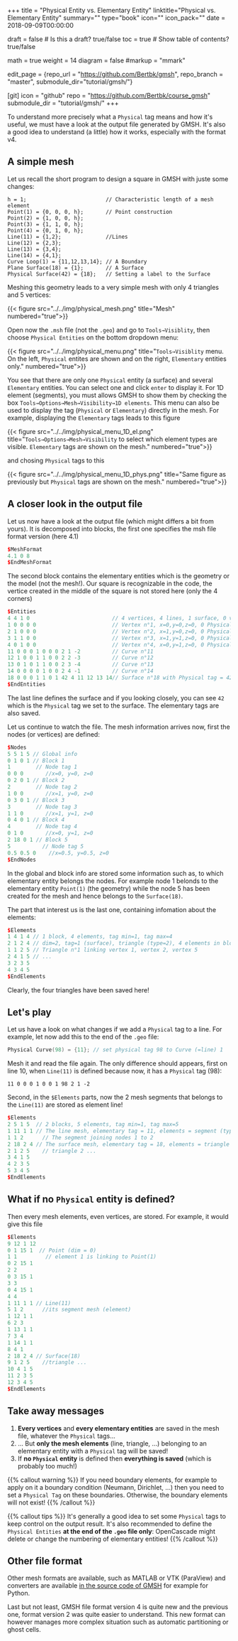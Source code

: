 +++
title = "Physical Entity vs. Elementary Entity"
linktitle="Physical vs. Elementary Entity"
summary=""
type="book"
icon=""
icon_pack=""
date = 2018-09-09T00:00:00

draft = false  # Is this a draft? true/false
toc = true  # Show table of contents? true/false

math = true
weight = 14
diagram = false
#markup = "mmark"

edit_page = {repo_url = "https://github.com/Bertbk/gmsh", repo_branch = "master", submodule_dir="tutorial/gmsh/"}

[git]
  icon = "github"
  repo = "https://github.com/Bertbk/course_gmsh"
  submodule_dir = "tutorial/gmsh/"
+++

To understand more precisely what a `Physical` tag means and how it's useful, we must have a look at the output file generated by GMSH. It's also a good idea to understand (a little) how it works, especially with the format v4.

## A simple mesh

Let us recall the short program to design a square in GMSH with juste some changes:
```
h = 1;                         // Characteristic length of a mesh element
Point(1) = {0, 0, 0, h};       // Point construction
Point(2) = {1, 0, 0, h};
Point(3) = {1, 1, 0, h};
Point(4) = {0, 1, 0, h};
Line(11) = {1,2};              //Lines
Line(12) = {2,3};
Line(13) = {3,4};
Line(14) = {4,1};
Curve Loop(1) = {11,12,13,14}; // A Boundary
Plane Surface(18) = {1};       // A Surface
Physical Surface(42) = {18};   // Setting a label to the Surface
```
Meshing this geometry leads to a very simple mesh with only 4 triangles and 5 vertices:

{{< figure src="../../img/physical_mesh.png" title="Mesh" numbered="true">}}

Open now the `.msh` file (not the `.geo`) and go to `Tools→Visiblity`, then choose `Physical Entities` on the bottom dropdown menu:

{{< figure src="../../img/physical_menu.png" title="`Tools→Visiblity` menu. On the left, `Physical` entites are shown and on the right, `Elementary` entities only." numbered="true">}}

You see that there are only one `Physical` entity (a surface) and several `Elementary` entities. You can select one and click `enter` to display it. For 1D element (segments), you must allows GMSH to show them by checking the box `Tools→Options→Mesh→Visibility→1D elements`. This menu can also be used to display the tag (`Physical` or `Elementary`) directly in the mesh. For example, displaying the `Elementary` tags leads to this figure

{{< figure src="../../img/physical_menu_1D_el.png" title="`Tools→Options→Mesh→Visibility` to select which element types are visible. `Elementary` tags are shown on the mesh." numbered="true">}}

and chosing `Physical` tags to this

{{< figure src="../../img/physical_menu_1D_phys.png" title="Same figure as previously but `Physical` tags are shown on the mesh." numbered="true">}}


## A closer look in the output file

Let us now have a look at the output file (which might differs a bit from yours). It is decomposed into blocks, the first one specifies the msh file format version (here 4.1)
```cpp
$MeshFormat
4.1 0 8
$EndMeshFormat
```
The second block contains the elementary entities which is the geometry or the model (not the mesh!). Our square is recognizable in the code, the vertice created in the middle of the square is not stored here (only the 4 corners)

```cpp
$Entities                        
4 4 1 0                          // 4 vertices, 4 lines, 1 surface, 0 volume
1 0 0 0 0                        // Vertex n°1, x=0,y=0,z=0, 0 Physical tags
2 1 0 0 0                        // Vertex n°2, x=1,y=0,z=0, 0 Physical tags
3 1 1 0 0                        // Vertex n°3, x=1,y=1,z=0, 0 Physical tags
4 0 1 0 0                        // Vertex n°4, x=0,y=1,z=0, 0 Physical tags
11 0 0 0 1 0 0 0 2 1 -2          // Curve n°11
12 1 0 0 1 1 0 0 2 2 -3          // Curve n°12
13 0 1 0 1 1 0 0 2 3 -4          // Curve n°13
14 0 0 0 0 1 0 0 2 4 -1          // Curve n°14
18 0 0 0 1 1 0 1 42 4 11 12 13 14// Surface n°18 with Physical tag = 42
$EndEntities
```
The last line defines the surface and if you looking closely, you can see `42` which is the `Physical` tag we set to the surface. The elementary tags are also saved.

Let us continue to watch the file. The mesh information arrives now, first the nodes (or vertices) are defined:
```cpp
$Nodes
5 5 1 5 // Global info
0 1 0 1 // Block 1
1        // Node tag 1
0 0 0       //x=0, y=0, z=0
0 2 0 1 // Block 2
2        // Node tag 2
1 0 0       //x=1, y=0, z=0
0 3 0 1 // Block 3
3        // Node tag 3
1 1 0       //x=1, y=1, z=0
0 4 0 1 // Block 4
4        // Node tag 4
0 1 0       //x=0, y=1, z=0
2 18 0 1 // Block 5
5          // Node tag 5
0.5 0.5 0    //x=0.5, y=0.5, z=0
$EndNodes
```
In the global and block info are stored some information such as, to which elementary entity belongs the nodes. For example node 1 belonds to the elementary entity `Point(1)` (the geometry) while the node 5 has been created for the mesh and hence belongs to the `Surface(18)`.

The part that interest us is the last one, containing infomation about the elements:
```cpp
$Elements
1 4 1 4 // 1 block, 4 elements, tag min=1, tag max=4
2 1 2 4 // dim=2, tag=1 (surface), triangle (type=2), 4 elements in block
1 1 2 5 // Triangle n°1 linking vertex 1, vertex 2, vertex 5
2 4 1 5 // ...
3 2 3 5 
4 3 4 5 
$EndElements
```
Clearly, the four triangles have been saved here!

## Let's play

Let us have a look on what changes if we add a `Physical` tag to a line. For example, let now add this to the end of the `.geo` file:
```cpp
Physical Curve(98) = {11}; // set physical tag 98 to Curve (=line) 1
```
Mesh it and read the file again. The only difference should appears, first on line 10, when `Line(11)` is defined because now, it has a `Physical` tag (98):
```
11 0 0 0 1 0 0 1 98 2 1 -2
```
Second, in the `$Elements` parts, now the 2 mesh segments that belongs to the `Line(11)` are stored as element line!
```cpp
$Elements
2 5 1 5  // 2 blocks, 5 elements, tag min=1, tag max=5
1 11 1 1 // The line mesh, elementary tag = 11, elements = segment (type =1), 1 elements 
1 1 2      // The segment joining nodes 1 to 2
2 18 2 4 // The surface mesh, elementary tag = 18, elements = triangle (type =2), 4 elements
2 1 2 5    // triangle 2 ...
3 4 1 5 
4 2 3 5 
5 3 4 5 
$EndElements
```

## What if no `Physical` entity is defined?

Then every mesh elements, even vertices, are stored. For example, it would give this file
```cpp
$Elements
9 12 1 12
0 1 15 1  // Point (dim = 0)
1 1         // element 1 is linking to Point(1)
0 2 15 1
2 2 
0 3 15 1
3 3 
0 4 15 1
4 4 
1 11 1 1 // Line(11)
5 1 2      //its segment mesh (element)
1 12 1 1
6 2 3 
1 13 1 1
7 3 4 
1 14 1 1
8 4 1 
2 18 2 4 // Surface(18)
9 1 2 5    //triangle ...
10 4 1 5 
11 2 3 5 
12 3 4 5 
$EndElements
```

## Take away messages


1. **Every vertices** and **every elementary entities** are saved in the mesh file, whatever the `Physical` tags...
2. ... But **only the mesh elements** (line, triangle, ...) belonging to an elementary entity with a `Physical` tag will be saved!
3. If **no `Physical` entity** is defined then **everything is saved** (which is probably too much!)

{{% callout warning %}}
If you need boundary elements, for example to apply on it a boundary condition (Neumann, Dirichlet, ...) then you need to set a `Physical Tag` on these boundaries. Otherwise, the boundary elements will not exist!
{{% /callout %}}


{{% callout tips %}}
It's generally a good idea to set some `Physical` tags to keep control on the output result. It's also recommended to define the `Physical Entities` **at the end of the `.geo` file only**: OpenCascade might delete or change the numbering of elementary entities!
{{% /callout %}}

## Other file format

Other mesh formats are available, such as MATLAB or VTK (ParaView) and converters are available [in the source code of GMSH](https://gitlab.onelab.info/gmsh/gmsh/tree/master/utils/converters) for example for Python.

Last but not least, GMSH file format version 4 is quite new and the previous one, format version 2 was quite easier to understand. This new format can however manages more complex situation such as automatic partitioning or ghost cells.
